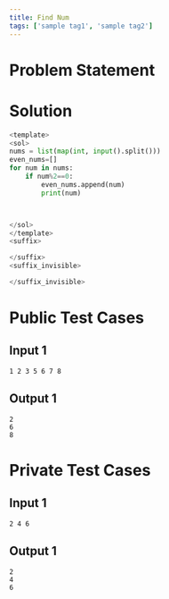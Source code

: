 ```yaml
---
title: Find Num
tags: ['sample tag1', 'sample tag2']
---
```


# Problem Statement

# Solution
```python test.py  -r 'python test.py'
<template>
<sol> 
nums = list(map(int, input().split()))
even_nums=[]
for num in nums:
    if num%2==0:
        even_nums.append(num)
        print(num)



</sol>
</template>
<suffix>

</suffix>
<suffix_invisible>

</suffix_invisible>
```

# Public Test Cases

## Input 1

```
1 2 3 5 6 7 8

```

## Output 1

```
2
6
8
```



# Private Test Cases

## Input 1

```
2 4 6

```

## Output 1

```
2
4
6
```



